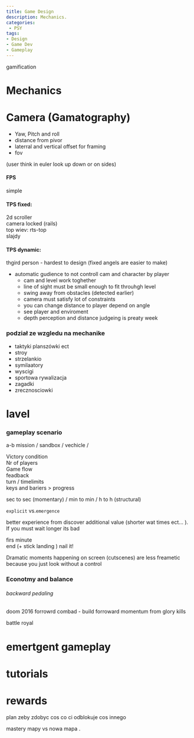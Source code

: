 ```yaml
---
title: Game Design
description: Mechanics.
categories:
 - PSY
tags:
- Design
- Game Dev
- Gameplay
---
```




gamification


# Mechanics   

# Camera (Gamatography)

- Yaw, Pitch and roll
- distance from pivor
- laterral and vertical offset for framing
- fov

(user think in euler look up down or on sides)

####  FPS
simple

####  TPS fixed:
2d scroller   
camera locked  (rails)    
top wiev: rts-top   
slajdy   

####  TPS dynamic:
thgird person - hardest to design  (fixed angels are easier to make)
- automatic gudience to not controll cam and character by player
   - cam and level work toghether
   - line of sight must be small enough to fit throuhgh level
   - swing away from obstacles (detected earlier)
   - camera must satisfy lot of constraints
   - you can change distance to player depend on angle
   - see player and enviroment
   - depth perception and distance judgeing is preaty week



### podział ze wzgledu na mechanike
- taktyki planszówki ect
- stroy
- strzelankio
- symilaatory
- wyscigi
- sportowa rywalizacja
- zagadki
- zrecznosciowki


# lavel

### gameplay scenario
a-b mission / sandbox / vechicle /

Victory condition   
Nr of players  
Game flow   
feadback      
turn / timelimits   
keys and bariers > progress   

sec to sec (momentary) / min to min / h to h (structural)   

`explicit` vs.`emergence`



better experience from discover additional value (shorter wat times ect... ). If you must wait longer its bad   






firs minute     
end (+ stick landing ) nail it!    

Dramatic moments happening  on screen (cutscenes) are less freametic because you just look without a control

### Econotmy and balance

###### backward pedaling
doom 2016 forrowrd combad - build forroward momentum from glory kills  

battle royal
# emertgent gameplay
# tutorials
# rewards



plan zeby zdobyc cos co ci odblokuje cos innego

mastery mapy vs nowa mapa .
